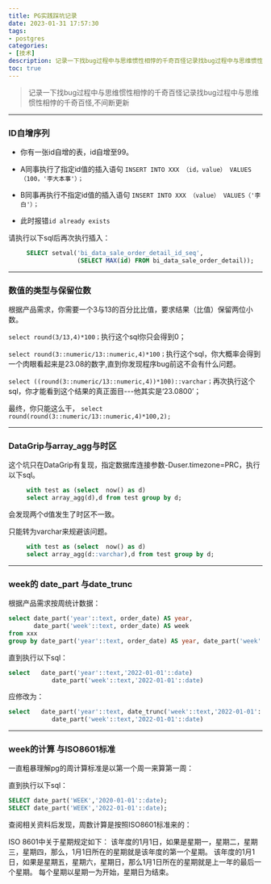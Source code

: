 ```yaml
---
title: PG实践踩坑记录
date: 2023-01-31 17:57:30
tags:
- postgres
categories:
- [技术]
description: 记录一下找bug过程中与思维惯性相悖的千奇百怪记录找bug过程中与思维惯性相悖的千奇百怪,不间断更新
toc: true
---
```


> 记录一下找bug过程中与思维惯性相悖的千奇百怪记录找bug过程中与思维惯性相悖的千奇百怪,不间断更新

---
### ID自增序列
  * 你有一张id自增的表，id自增至99。

  * A同事执行了指定id值的插入语句 `INSERT INTO XXX （id，value） VALUES（100，'李大本事'）；`

  * B同事再执行不指定id值的插入语句 `INSERT INTO XXX （value） VALUES（'李白'）；`

  * 此时报错`id already exists`
            
  请执行以下sql后再次执行插入：
   
```sql
     SELECT setval('bi_data_sale_order_detail_id_seq', 
                   (SELECT MAX(id) FROM bi_data_sale_order_detail));
```

      
----



### 数值的类型与保留位数

  根据产品需求，你需要一个3与13的百分比比值，要求结果（比值）保留两位小数。

  `select round(3/13,4)*100；`执行这个sql你只会得到0；
 
  `select round(3::numeric/13::numeric,4)*100；`执行这个sql，你大概率会得到一个肉眼看起来是23.08的数字,直到你发现程序bug前这不会有什么问题。

  `select ((round(3::numeric/13::numeric,4))*100)::varchar；`再次执行这个sql，你才能看到这个结果的真正面目---他其实是‘23.0800’；

  最终，你只能这么干，  `select round(round(3::numeric/13::numeric,4)*100,2);`

----


### DataGrip与array_agg与时区

这个坑只在DataGrip有复现，指定数据库连接参数-Duser.timezone=PRC，执行以下sql。

```sql
     with test as (select  now() as d)
     select array_agg(d),d from test group by d;
```

  会发现两个d值发生了时区不一致。
  
  只能转为varchar来规避该问题。

```sql
     with test as (select  now() as d)
     select array_agg(d::varchar),d from test group by d;
```

----


### week的 date_part 与date_trunc

根据产品需求按周统计数据：

```sql
select date_part('year'::text, order_date) AS year,
       date_part('week'::text, order_date) AS week
from xxx
group by date_part('year'::text, order_date) AS year, date_part('week'::text, order_date) AS week
```
直到执行以下sql：

```sql
select   date_part('year'::text,'2022-01-01'::date)                                       AS year,
            date_part('week'::text,'2022-01-01'::date)                                       AS week
```

应修改为：

```sql
select   date_part('year'::text, date_trunc('week'::text,'2022-01-01'::date) )    AS year,
            date_part('week'::text,'2022-01-01'::date)                                           AS week
```


----


### week的计算 与ISO8601标准

一直粗暴理解pg的周计算标准是以第一个周一来算第一周：

直到执行以下sql：

```sql
SELECT date_part('WEEK','2020-01-01'::date);
SELECT date_part('WEEK','2022-01-01'::date);
```
查阅相关资料后发现，周数计算是按照ISO8601标准来的：

ISO 8601中关于星期规定如下：
该年度的1月1日，如果是星期一，星期二，星期三，星期四，那么，1月1日所在的星期就是该年度的第一个星期。
该年度的1月1日，如果是星期五，星期六，星期日，那么1月1日所在的星期就是上一年的最后一个星期。
每个星期以星期一为开始，星期日为结束。


  









